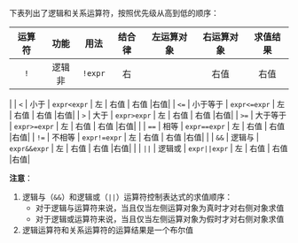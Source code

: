 下表列出了逻辑和关系运算符，按照优先级从高到低的顺序：

| 运算符 | 功能 | 用法 | 结合律 | 左运算对象 |右运算对象| 求值结果 |
| :-: | :-: | :-: | :-: | :-: | :-: |:-:|
| `!` | 逻辑非 | `!expr` | 右 |  | 右值 |右值|
|
| `<` | 小于 | `expr<expr` | 左 | 右值 | 右值 |右值|
| `<=` | 小于等于 | `expr<=expr` | 左 | 右值 | 右值 |右值|
| `>` | 大于 | `expr>expr` | 左 | 右值 | 右值 |右值|
| `>=` | 大于等于 | `expr>=expr` | 左 | 右值 | 右值 |右值|
|
| `==` | 相等 | `expr==expr` | 左 | 右值 | 右值 |右值|
| `!=` | 不相等 | `expr!=expr` | 左 | 右值 | 右值 |右值|
|
| `&&` | 逻辑与 | `expr&&expr` | 左 | 右值 | 右值 |右值|
|
| `||` | 逻辑或 | `expr||expr` | 左 | 右值 | 右值 |右值|

**注意**：

1. 逻辑与（`&&`）和逻辑或（`||`）运算符控制表达式的求值顺序：
    * 对于逻辑与运算符来说，当且仅当左侧运算对象为真时才对右侧对象求值
    * 对于逻辑或运算符来说，当且仅当左侧运算对象为假时才对右侧对象求值
2. 逻辑运算符和关系运算符的运算结果是一个布尔值